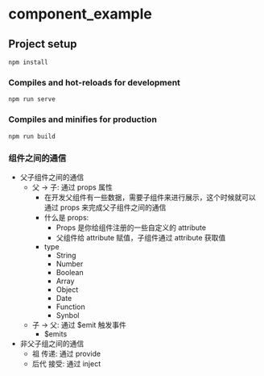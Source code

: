 # component_example

## Project setup
```
npm install
```

### Compiles and hot-reloads for development
```
npm run serve
```

### Compiles and minifies for production
```
npm run build
```

### 组件之间的通信
- 父子组件之间的通信
  - 父 -> 子: 通过 props 属性
    - 在开发父组件有一些数据，需要子组件来进行展示，这个时候就可以通过 props 来完成父子组件之间的通信
    - 什么是 props:
      - Props 是你给组件注册的一些自定义的 attribute
      - 父组件给 attribute 赋值，子组件通过 attribute 获取值
    - type 
      - String
      - Number
      - Boolean
      - Array
      - Object
      - Date
      - Function
      - Synbol
  - 子 -> 父: 通过 $emit 触发事件
    - $emits
- 非父子组之间的通信
  - 祖   传递: 通过 provide
  - 后代 接受:  通过 inject
